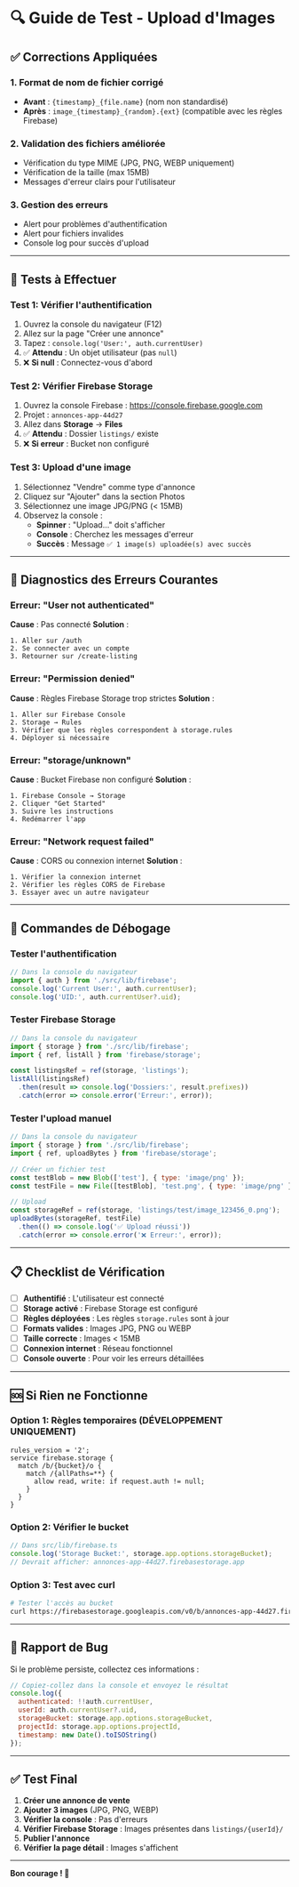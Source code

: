 # 🔍 Guide de Test - Upload d'Images

## ✅ Corrections Appliquées

### 1. **Format de nom de fichier corrigé**
- **Avant** : `{timestamp}_{file.name}` (nom non standardisé)
- **Après** : `image_{timestamp}_{random}.{ext}` (compatible avec les règles Firebase)

### 2. **Validation des fichiers améliorée**
- Vérification du type MIME (JPG, PNG, WEBP uniquement)
- Vérification de la taille (max 15MB)
- Messages d'erreur clairs pour l'utilisateur

### 3. **Gestion des erreurs**
- Alert pour problèmes d'authentification
- Alert pour fichiers invalides
- Console log pour succès d'upload

---

## 🧪 Tests à Effectuer

### **Test 1: Vérifier l'authentification**
1. Ouvrez la console du navigateur (F12)
2. Allez sur la page "Créer une annonce"
3. Tapez : `console.log('User:', auth.currentUser)`
4. ✅ **Attendu** : Un objet utilisateur (pas `null`)
5. ❌ **Si null** : Connectez-vous d'abord

### **Test 2: Vérifier Firebase Storage**
1. Ouvrez la console Firebase : https://console.firebase.google.com
2. Projet : `annonces-app-44d27`
3. Allez dans **Storage** → **Files**
4. ✅ **Attendu** : Dossier `listings/` existe
5. ❌ **Si erreur** : Bucket non configuré

### **Test 3: Upload d'une image**
1. Sélectionnez "Vendre" comme type d'annonce
2. Cliquez sur "Ajouter" dans la section Photos
3. Sélectionnez une image JPG/PNG (< 15MB)
4. Observez la console :
   - **Spinner** : "Upload..." doit s'afficher
   - **Console** : Cherchez les messages d'erreur
   - **Succès** : Message `✅ 1 image(s) uploadée(s) avec succès`

---

## 🐛 Diagnostics des Erreurs Courantes

### **Erreur: "User not authenticated"**
**Cause** : Pas connecté
**Solution** :
```
1. Aller sur /auth
2. Se connecter avec un compte
3. Retourner sur /create-listing
```

### **Erreur: "Permission denied"**
**Cause** : Règles Firebase Storage trop strictes
**Solution** :
```
1. Aller sur Firebase Console
2. Storage → Rules
3. Vérifier que les règles correspondent à storage.rules
4. Déployer si nécessaire
```

### **Erreur: "storage/unknown"**
**Cause** : Bucket Firebase non configuré
**Solution** :
```
1. Firebase Console → Storage
2. Cliquer "Get Started"
3. Suivre les instructions
4. Redémarrer l'app
```

### **Erreur: "Network request failed"**
**Cause** : CORS ou connexion internet
**Solution** :
```
1. Vérifier la connexion internet
2. Vérifier les règles CORS de Firebase
3. Essayer avec un autre navigateur
```

---

## 🔧 Commandes de Débogage

### **Tester l'authentification**
```javascript
// Dans la console du navigateur
import { auth } from './src/lib/firebase';
console.log('Current User:', auth.currentUser);
console.log('UID:', auth.currentUser?.uid);
```

### **Tester Firebase Storage**
```javascript
// Dans la console du navigateur
import { storage } from './src/lib/firebase';
import { ref, listAll } from 'firebase/storage';

const listingsRef = ref(storage, 'listings');
listAll(listingsRef)
  .then(result => console.log('Dossiers:', result.prefixes))
  .catch(error => console.error('Erreur:', error));
```

### **Tester l'upload manuel**
```javascript
// Dans la console du navigateur
import { storage } from './src/lib/firebase';
import { ref, uploadBytes } from 'firebase/storage';

// Créer un fichier test
const testBlob = new Blob(['test'], { type: 'image/png' });
const testFile = new File([testBlob], 'test.png', { type: 'image/png' });

// Upload
const storageRef = ref(storage, 'listings/test/image_123456_0.png');
uploadBytes(storageRef, testFile)
  .then(() => console.log('✅ Upload réussi'))
  .catch(error => console.error('❌ Erreur:', error));
```

---

## 📋 Checklist de Vérification

- [ ] **Authentifié** : L'utilisateur est connecté
- [ ] **Storage activé** : Firebase Storage est configuré
- [ ] **Règles déployées** : Les règles `storage.rules` sont à jour
- [ ] **Formats valides** : Images JPG, PNG ou WEBP
- [ ] **Taille correcte** : Images < 15MB
- [ ] **Connexion internet** : Réseau fonctionnel
- [ ] **Console ouverte** : Pour voir les erreurs détaillées

---

## 🆘 Si Rien ne Fonctionne

### **Option 1: Règles temporaires (DÉVELOPPEMENT UNIQUEMENT)**
```
rules_version = '2';
service firebase.storage {
  match /b/{bucket}/o {
    match /{allPaths=**} {
      allow read, write: if request.auth != null;
    }
  }
}
```

### **Option 2: Vérifier le bucket**
```javascript
// Dans src/lib/firebase.ts
console.log('Storage Bucket:', storage.app.options.storageBucket);
// Devrait afficher: annonces-app-44d27.firebasestorage.app
```

### **Option 3: Test avec curl**
```bash
# Tester l'accès au bucket
curl https://firebasestorage.googleapis.com/v0/b/annonces-app-44d27.firebasestorage.app/o
```

---

## 📝 Rapport de Bug

Si le problème persiste, collectez ces informations :

```javascript
// Copiez-collez dans la console et envoyez le résultat
console.log({
  authenticated: !!auth.currentUser,
  userId: auth.currentUser?.uid,
  storageBucket: storage.app.options.storageBucket,
  projectId: storage.app.options.projectId,
  timestamp: new Date().toISOString()
});
```

---

## ✅ Test Final

1. **Créer une annonce de vente**
2. **Ajouter 3 images** (JPG, PNG, WEBP)
3. **Vérifier la console** : Pas d'erreurs
4. **Vérifier Firebase Storage** : Images présentes dans `listings/{userId}/`
5. **Publier l'annonce**
6. **Vérifier la page détail** : Images s'affichent

---

**Bon courage ! 🚀**



